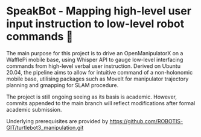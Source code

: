 # SpeakBot - Mapping high-level user input instruction to low-level robot commands 🐢
The main purpose for this project is to drive an OpenManipulatorX on a WafflePi mobile base, using Whisper API to gauge low-level interfacing commands from high-level verbal user instruction. Derived on Ubuntu 20.04, the pipeline aims to allow for intuitive command of a non-holonomic mobile base, utilising packages such as MoveIt for manipulator trajectory planning and gmapping for SLAM procedure.

The project is still ongoing seeing as its basis is academic. However, commits appended to the main branch will reflect modifications after formal academic submission.

Underlying prerequisites are provided by https://github.com/ROBOTIS-GIT/turtlebot3_manipulation.git
